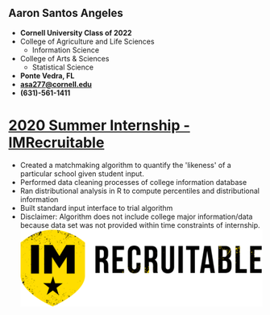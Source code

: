 ## Aaron Santos Angeles
* **Cornell University Class of 2022**
 * College of Agriculture and Life Sciences
   * Information Science
 * College of Arts & Sciences
   * Statistical Science
* **Ponte Vedra, FL**
* **asa277@cornell.edu**
* **(631)-561-1411**


# [2020 Summer Internship - IMRecruitable](https://github.com/angelesaaron/IMR_Matchmaking)
* Created a matchmaking algorithm to quantify the 'likeness' of a particular school given student input.
* Performed data cleaning processes of college information database
* Ran distributional analysis in R to compute percentiles and distributional information
* Built standard input interface to trial algorithm
* Disclaimer: Algorithm does not include college major information/data because data set was not provided within time constraints of internship.
![](https://github.com/angelesaaron/Aaron-Angeles-Portfolio/blob/main/images/IMRecruitableLogo)
